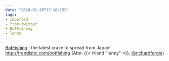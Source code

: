 ```yaml
---
date: "2010-01-26T17:16:15Z"
tags:
- imported
- from-twitter
- BotFishing
- lenny
---
```

[BotFishing](/tags/botfishing) : the latest craze to spread from Japan! http://trendistic.com/botfishing \(Attn: {{< friend "lenny" >}}, [@richardfergie](/twitter/#/richardfergie))
